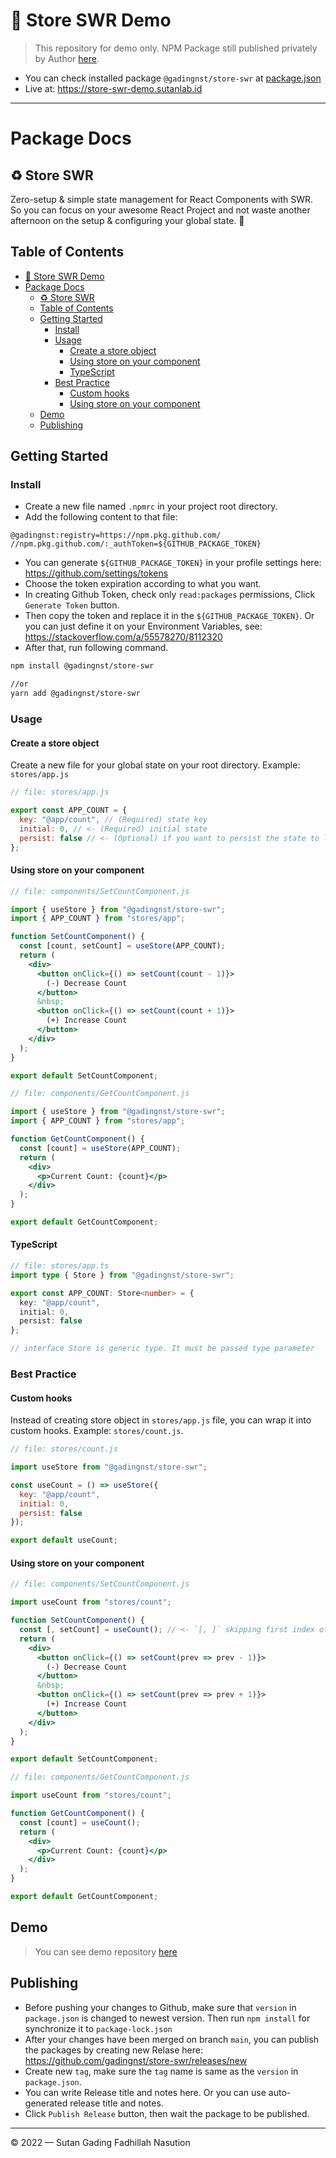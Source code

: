 # 🚀 Store SWR Demo
> This repository for demo only. NPM Package still published privately by Author [here](https://github.com/gadingnst/store-swr).

- You can check installed package `@gadingnst/store-swr` at [package.json](https://github.com/gadingnst/store-swr-demo/blob/main/package.json#L6)
- Live at: https://store-swr-demo.sutanlab.id

***

# Package Docs
## ♻️ Store SWR
Zero-setup & simple state management for React Components with SWR. So you can focus on your awesome React Project and not waste another afternoon on the setup & configuring your global state. 🌄

## Table of Contents
- [🚀 Store SWR Demo](#-store-swr-demo)
- [Package Docs](#package-docs)
  - [♻️ Store SWR](#️-store-swr)
  - [Table of Contents](#table-of-contents)
  - [Getting Started](#getting-started)
    - [Install](#install)
    - [Usage](#usage)
      - [Create a store object](#create-a-store-object)
      - [Using store on your component](#using-store-on-your-component)
      - [TypeScript](#typescript)
    - [Best Practice](#best-practice)
      - [Custom hooks](#custom-hooks)
      - [Using store on your component](#using-store-on-your-component-1)
  - [Demo](#demo)
  - [Publishing](#publishing)

## Getting Started
### Install
- Create a new file named `.npmrc` in your project root directory.
- Add the following content to that file:
```
@gadingnst:registry=https://npm.pkg.github.com/
//npm.pkg.github.com/:_authToken=${GITHUB_PACKAGE_TOKEN}
```

- You can generate `${GITHUB_PACKAGE_TOKEN}` in your profile settings here: https://github.com/settings/tokens
- Choose the token expiration according to what you want.
- In creating Github Token, check only `read:packages` permissions, Click `Generate Token` button.
- Then copy the token and replace it in the `${GITHUB_PACKAGE_TOKEN}`. Or you can just define it on your Environment Variables, see: https://stackoverflow.com/a/55578270/8112320
- After that, run following command.
```sh
npm install @gadingnst/store-swr

//or
yarn add @gadingnst/store-swr
```

### Usage
#### Create a store object
Create a new file for your global state on your root directory. Example: `stores/app.js`
```js
// file: stores/app.js

export const APP_COUNT = {
  key: "@app/count", // (Required) state key
  initial: 0, // <- (Required) initial state
  persist: false // <- (Optional) if you want to persist the state to local storage, then set it to true.
};
```
#### Using store on your component
```jsx
// file: components/SetCountComponent.js

import { useStore } from "@gadingnst/store-swr";
import { APP_COUNT } from "stores/app";

function SetCountComponent() {
  const [count, setCount] = useStore(APP_COUNT);
  return (
    <div>
      <button onClick={() => setCount(count - 1)}>
        (-) Decrease Count
      </button>
      &nbsp;
      <button onClick={() => setCount(count + 1)}>
        (+) Increase Count
      </button>
    </div>
  );
}

export default SetCountComponent;
```

```jsx
// file: components/GetCountComponent.js

import { useStore } from "@gadingnst/store-swr";
import { APP_COUNT } from "stores/app";

function GetCountComponent() {
  const [count] = useStore(APP_COUNT);
  return (
    <div>
      <p>Current Count: {count}</p>
    </div>
  );
}

export default GetCountComponent;
```

#### TypeScript
```ts
// file: stores/app.ts
import type { Store } from "@gadingnst/store-swr";

export const APP_COUNT: Store<number> = {
  key: "@app/count",
  initial: 0,
  persist: false
};

// interface Store is generic type. It must be passed type parameter
```

### Best Practice
#### Custom hooks
Instead of creating store object in `stores/app.js` file, you can wrap it into custom hooks. Example: `stores/count.js`.
```js
// file: stores/count.js

import useStore from "@gadingnst/store-swr";

const useCount = () => useStore({
  key: "@app/count",
  initial: 0,
  persist: false
});

export default useCount;
```

#### Using store on your component
```jsx
// file: components/SetCountComponent.js

import useCount from "stores/count";

function SetCountComponent() {
  const [, setCount] = useCount(); // <- `[, ]` skipping first index of the array.
  return (
    <div>
      <button onClick={() => setCount(prev => prev - 1)}>
        (-) Decrease Count
      </button>
      &nbsp;
      <button onClick={() => setCount(prev => prev + 1)}>
        (+) Increase Count
      </button>
    </div>
  );
}

export default SetCountComponent;
```

```jsx
// file: components/GetCountComponent.js

import useCount from "stores/count";

function GetCountComponent() {
  const [count] = useCount();
  return (
    <div>
      <p>Current Count: {count}</p>
    </div>
  );
}

export default GetCountComponent;
```

## Demo
> You can see demo repository [here](https://github.com/gadingnst/store-swr-demo)

## Publishing
- Before pushing your changes to Github, make sure that `version` in `package.json` is changed to newest version. Then run `npm install` for synchronize it to `package-lock.json`
- After your changes have been merged on branch `main`, you can publish the packages by creating new Relase here: https://github.com/gadingnst/store-swr/releases/new
- Create new `tag`, make sure the `tag` name is same as the `version` in `package.json`.
- You can write Release title and notes here. Or you can use auto-generated release title and notes.
- Click `Publish Release` button, then wait the package to be published.

---

© 2022 — Sutan Gading Fadhillah Nasution
